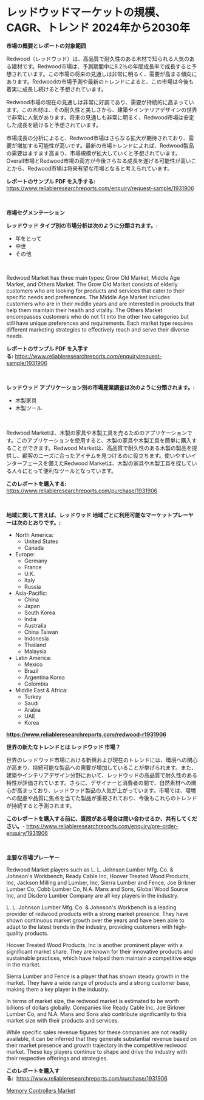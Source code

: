 <p><h1>レッドウッドマーケットの規模、CAGR、トレンド 2024年から2030年</h1></p><p><strong>市場の概要とレポートの対象範囲</strong></p>
<p><p>Redwood（レッドウッド）は、高品質で耐久性のある木材で知られる人気のある建材です。Redwood市場は、予測期間中に8.2％の年間成長率で成長すると予想されています。この市場の将来の見通しは非常に明るく、需要が高まる傾向にあります。Redwoodの市場予測や最新のトレンドによると、この市場は今後も着実に成長し続けると予想されています。</p><p>Redwood市場の現在の見通しは非常に好調であり、需要が持続的に高まっています。この木材は、その耐久性と美しさから、建築やインテリアデザインの世界で非常に人気があります。将来の見通しも非常に明るく、Redwood市場は安定した成長を続けると予想されています。</p><p>市場成長の分析によると、Redwood市場はさらなる拡大が期待されており、需要が増加する可能性が高いです。最新の市場トレンドによれば、Redwood製品の需要はますます高まり、市場規模が拡大していくと予想されています。Overall市場とRedwood市場の両方が今後さらなる成長を遂げる可能性が高いことから、Redwood市場は将来有望な市場となると考えられています。</p></p>
<p><strong>レポートのサンプル PDF を入手する:</strong> <a href="https://www.reliableresearchreports.com/enquiry/request-sample/1931906">https://www.reliableresearchreports.com/enquiry/request-sample/1931906</a></p>
<p>&nbsp;</p>
<p><strong>市場セグメンテーション</strong></p>
<p><strong>レッドウッド タイプ別の市場分析は次のように分類されます。:</strong></p>
<p><ul><li>年をとって</li><li>中世</li><li>その他</li></ul></p>
<p>&nbsp;</p>
<p><p>Redwood Market has three main types: Grow Old Market, Middle Age Market, and Others Market. The Grow Old Market consists of elderly customers who are looking for products and services that cater to their specific needs and preferences. The Middle Age Market includes customers who are in their middle years and are interested in products that help them maintain their health and vitality. The Others Market encompasses customers who do not fit into the other two categories but still have unique preferences and requirements. Each market type requires different marketing strategies to effectively reach and serve their diverse needs.</p></p>
<p><strong>レポートのサンプル PDF を入手する:</strong>&nbsp;<a href="https://www.reliableresearchreports.com/enquiry/request-sample/1931906">https://www.reliableresearchreports.com/enquiry/request-sample/1931906</a></p>
<p>&nbsp;</p>
<p><strong> レッドウッド アプリケーション別の市場産業調査は次のように分類されます。:</strong></p>
<p><ul><li>木製家具</li><li>木製ツール</li></ul></p>
<p>&nbsp;</p>
<p><p>Redwood Marketは、木製の家具や木製工具を売るためのアプリケーションです。このアプリケーションを使用すると、木製の家具や木製工具を簡単に購入することができます。Redwood Marketは、高品質で耐久性のある木製の製品を提供し、顧客のニーズに合ったアイテムを見つけるのに役立ちます。使いやすいインターフェースを備えたRedwood Marketは、木製の家具や木製工具を探している人々にとって便利なツールとなっています。</p></p>
<p><strong>このレポートを購入する:</strong>&nbsp; <a href="https://www.reliableresearchreports.com/purchase/1931906">https://www.reliableresearchreports.com/purchase/1931906</a></p>
<p>&nbsp;</p>
<p><strong>地域に関して言えば、レッドウッド 地域ごとに利用可能なマーケットプレーヤーは次のとおりです。:</strong></p>
<p><ul>
    <li>
        North America:
        <ul>
            <li>United States</li>
            <li>Canada</li>
        </ul>
    </li>
    <li>
        Europe:
        <ul>
            <li>Germany</li>
            <li>France</li>
            <li>U.K.</li>
            <li>Italy</li>
            <li>Russia</li>
        </ul>
    </li>
    <li>
        Asia-Pacific:
        <ul>
            <li>China</li>
            <li>Japan</li>
            <li>South Korea</li>
            <li>India</li>
            <li>Australia</li>
            <li>China Taiwan</li>
            <li>Indonesia</li>
            <li>Thailand</li>
            <li>Malaysia</li>
        </ul>
    </li>
    <li>
        Latin America:
        <ul>
            <li>Mexico</li>
            <li>Brazil</li>
            <li>Argentina Korea</li>
            <li>Colombia</li>
        </ul>
    </li>
    <li>
        Middle East & Africa:
        <ul>
            <li>Turkey</li>
            <li>Saudi</li>
            <li>Arabia</li>
            <li>UAE</li>
            <li>Korea</li>
        </ul>
    </li>
    </ul></p>
<p><strong><a href="https://www.reliableresearchreports.com/redwood-r1931906">https://www.reliableresearchreports.com/redwood-r1931906</a></strong>&nbsp;</p>
<p><strong>世界の新たなトレンドとは レッドウッド 市場？</strong></p>
<p><p>世界のレッドウッド市場における新興および現在のトレンドには、環境への関心が高まり、持続可能な製品への需要が増加していることが挙げられます。また、建築やインテリアデザイン分野において、レッドウッドの高品質で耐久性のある特性が評価されています。さらに、デザイナーと消費者の間で、自然素材への関心が高まっており、レッドウッド製品の人気が上がっています。市場では、環境への配慮や品質に焦点を当てた製品が重視されており、今後もこれらのトレンドが持続すると予測されます。</p></p>
<p><strong>このレポートを購入する前に、質問がある場合は問い合わせるか、共有してください。</strong>- <a href="https://www.reliableresearchreports.com/enquiry/pre-order-enquiry/1931906">https://www.reliableresearchreports.com/enquiry/pre-order-enquiry/1931906</a></p>
<p>&nbsp;</p>
<p><strong>主要な市場プレーヤー</strong></p>
<p><p>Redwood Market players such as L. L. Johnson Lumber Mfg. Co. & Johnson's Workbench, Ready Cable Inc, Hoover Treated Wood Products, Inc, Jackson Milling and Lumber, Inc, Sierra Lumber and Fence, Joe Birkner Lumber Co, Cobb Lumber Co, N.A. Mans and Sons, Global Wood Source Inc, and Disdero Lumber Company are all key players in the industry.</p><p>L. L. Johnson Lumber Mfg. Co. & Johnson's Workbench is a leading provider of redwood products with a strong market presence. They have shown continuous market growth over the years and have been able to adapt to the latest trends in the industry, providing customers with high-quality products.</p><p>Hoover Treated Wood Products, Inc is another prominent player with a significant market share. They are known for their innovative products and sustainable practices, which have helped them maintain a competitive edge in the market.</p><p>Sierra Lumber and Fence is a player that has shown steady growth in the market. They have a wide range of products and a strong customer base, making them a key player in the industry.</p><p>In terms of market size, the redwood market is estimated to be worth billions of dollars globally. Companies like Ready Cable Inc, Joe Birkner Lumber Co, and N.A. Mans and Sons also contribute significantly to this market size with their products and services.</p><p>While specific sales revenue figures for these companies are not readily available, it can be inferred that they generate substantial revenue based on their market presence and growth trajectory in the competitive redwood market. These key players continue to shape and drive the industry with their respective offerings and strategies.</p></p>
<p><strong>このレポートを購入する:</strong>&nbsp;&nbsp;<a href="https://www.reliableresearchreports.com/purchase/1931906">https://www.reliableresearchreports.com/purchase/1931906</a></p>
<p><p><a href="https://silk-columnist-571.notion.site/Analyzing-Memory-Controllers-Market-Global-Industry-Perspective-and-Forecast-2024-to-2031-7dc55f080d7c48fab5edb8e7c1a2e33d">Memory Controllers Market</a></p></p>